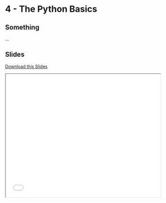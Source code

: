 # <strong>4</strong> - <i class="fab fa-python"></i> The Python Basics

## Something

...

## Slides

<a
    class="custom-download-button" href="../../pdfs/4-python_basics/templates.pdf" download> <i class="fas fa-download"></i> Download this Slides
</a>

<iframe src="../../pdfs/4-python_basics/templates.pdf" width="100%" height="400px"></iframe>
